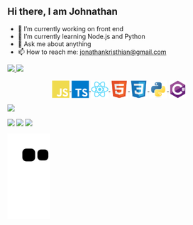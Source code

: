 ## Hi there, I am Johnathan 



- 🔭 I’m currently working on front end 
- 🌱 I’m currently learning Node.js and Python
- 💬 Ask me about anything
- 📫 How to reach me: jonathankristhian@gmail.com 




<div align="justify">
  <a href="https://github.com/johnkrist">
  <img height="180em" src="https://github-readme-stats.vercel.app/api?username=johnkrist&show_icons=true&theme=dark&include_all_commits=true&count_private=true"/>
  <img height="180em" src="https://github-readme-stats.vercel.app/api/top-langs/?username=johnkrist&layout=compact&langs_count=7&theme=dark"/>
</div>
<div align="center"><br>
  <img align="center" alt="jk-Js" height="40" width="40" src="https://raw.githubusercontent.com/devicons/devicon/master/icons/javascript/javascript-plain.svg">
  <img align="center" alt="jk-Ts" height="40" width="40" src="https://raw.githubusercontent.com/devicons/devicon/master/icons/typescript/typescript-plain.svg">
  <img align="center" alt="jk-React" height="40" width="40" src="https://raw.githubusercontent.com/devicons/devicon/master/icons/react/react-original.svg">
  <img align="center" alt="jk-HTML" height="40" width="40" src="https://raw.githubusercontent.com/devicons/devicon/master/icons/html5/html5-original.svg">
  <img align="center" alt="jk-CSS" height="40" width="40" src="https://raw.githubusercontent.com/devicons/devicon/master/icons/css3/css3-original.svg">
  <img align="center" alt="jk-Python" height="40" width="40" src="https://raw.githubusercontent.com/devicons/devicon/master/icons/python/python-original.svg">
  <img align="center" alt="jk-Csharp" height="40" width="40" src="https://raw.githubusercontent.com/devicons/devicon/master/icons/csharp/csharp-original.svg">
</div>
<div> 
 
  <a href="https://instagram.com/johnkristhian" target="_blank"><img src="https://img.shields.io/badge/-Instagram-%23E4405F?style=for-the-badge&logo=instagram&logoColor=white" target="_blank"></a>
 
 <a href="https://discord.gg/wagxzStdcR" target="_blank"><img src="https://img.shields.io/badge/Discord-7289DA?style=for-the-badge&logo=discord&logoColor=white" target="_blank"></a> 
  <a href = "mailto:johnathankristhian@gmail.com"><img src="https://img.shields.io/badge/-Gmail-%23333?style=for-the-badge&logo=gmail&logoColor=white" target="_blank"></a>
  <a href="https://www.linkedin.com/in/johnkristhian" target="_blank"><img src="https://img.shields.io/badge/-LinkedIn-%230077B5?style=for-the-badge&logo=linkedin&logoColor=white" target="_blank"></a> 
 
  ![Snake animation](https://github.com/rafaballerini/rafaballerini/blob/output/github-contribution-grid-snake.svg)
 
</div>
